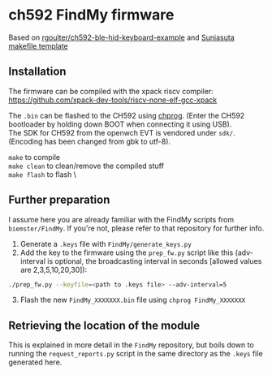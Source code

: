 ch592 FindMy firmware
=======================

Based on [rgoulter/ch592-ble-hid-keyboard-example](https://github.com/rgoulter/ch592-ble-hid-keyboard-example) and [Suniasuta makefile template](https://github.com/Suniasuta/CH592_Makefile_Template)

## Installation
The firmware can be compiled with the xpack riscv compiler: https://github.com/xpack-dev-tools/riscv-none-elf-gcc-xpack

The `.bin` can be flashed to the CH592 using [chprog](https://github.com/wagiminator/MCU-Flash-Tools). (Enter the CH592 bootloader by holding down BOOT when connecting it using USB).\
The SDK for CH592 from the openwch EVT is vendored under ``sdk/``. (Encoding has been changed from gbk to utf-8). 

``make`` to compile \
``make clean`` to clean/remove the compiled stuff \
``make flash`` to flash \

## Further preparation
I assume here you are already familiar with the FindMy scripts from `biemster/FindMy`. If you're not, please refer to that repository for further info.
1. Generate a `.keys` file with `FindMy/generate_keys.py`
2. Add the key to the firmware using the `prep_fw.py` script like this (adv-interval is optional, the broadcasting interval in seconds [allowed values are 2,3,5,10,20,30]):
```bash
./prep_fw.py --keyfile=<path to .keys file> --adv-interval=5
```
3. Flash the new `FindMy_XXXXXXX.bin` file using `chprog FindMy_XXXXXXX`

## Retrieving the location of the module
This is explained in more detail in the `FindMy` repository, but boils down to running the `request_reports.py` script in the same
directory as the `.keys` file generated here.
